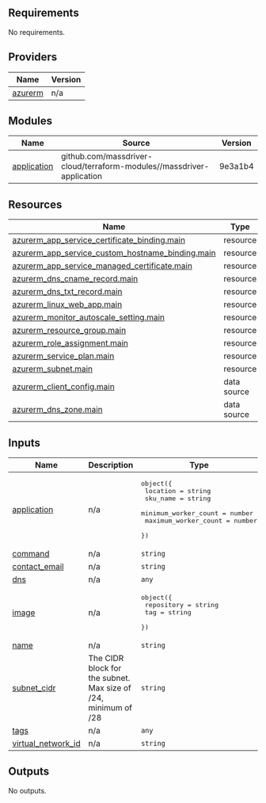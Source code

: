 <!-- BEGINNING OF PRE-COMMIT-TERRAFORM DOCS HOOK -->
## Requirements

No requirements.

## Providers

| Name | Version |
|------|---------|
| <a name="provider_azurerm"></a> [azurerm](#provider\_azurerm) | n/a |

## Modules

| Name | Source | Version |
|------|--------|---------|
| <a name="module_application"></a> [application](#module\_application) | github.com/massdriver-cloud/terraform-modules//massdriver-application | 9e3a1b4 |

## Resources

| Name | Type |
|------|------|
| [azurerm_app_service_certificate_binding.main](https://registry.terraform.io/providers/hashicorp/azurerm/latest/docs/resources/app_service_certificate_binding) | resource |
| [azurerm_app_service_custom_hostname_binding.main](https://registry.terraform.io/providers/hashicorp/azurerm/latest/docs/resources/app_service_custom_hostname_binding) | resource |
| [azurerm_app_service_managed_certificate.main](https://registry.terraform.io/providers/hashicorp/azurerm/latest/docs/resources/app_service_managed_certificate) | resource |
| [azurerm_dns_cname_record.main](https://registry.terraform.io/providers/hashicorp/azurerm/latest/docs/resources/dns_cname_record) | resource |
| [azurerm_dns_txt_record.main](https://registry.terraform.io/providers/hashicorp/azurerm/latest/docs/resources/dns_txt_record) | resource |
| [azurerm_linux_web_app.main](https://registry.terraform.io/providers/hashicorp/azurerm/latest/docs/resources/linux_web_app) | resource |
| [azurerm_monitor_autoscale_setting.main](https://registry.terraform.io/providers/hashicorp/azurerm/latest/docs/resources/monitor_autoscale_setting) | resource |
| [azurerm_resource_group.main](https://registry.terraform.io/providers/hashicorp/azurerm/latest/docs/resources/resource_group) | resource |
| [azurerm_role_assignment.main](https://registry.terraform.io/providers/hashicorp/azurerm/latest/docs/resources/role_assignment) | resource |
| [azurerm_service_plan.main](https://registry.terraform.io/providers/hashicorp/azurerm/latest/docs/resources/service_plan) | resource |
| [azurerm_subnet.main](https://registry.terraform.io/providers/hashicorp/azurerm/latest/docs/resources/subnet) | resource |
| [azurerm_client_config.main](https://registry.terraform.io/providers/hashicorp/azurerm/latest/docs/data-sources/client_config) | data source |
| [azurerm_dns_zone.main](https://registry.terraform.io/providers/hashicorp/azurerm/latest/docs/data-sources/dns_zone) | data source |

## Inputs

| Name | Description | Type | Default | Required |
|------|-------------|------|---------|:--------:|
| <a name="input_application"></a> [application](#input\_application) | n/a | <pre>object({<br>    location             = string<br>    sku_name             = string<br>    minimum_worker_count = number<br>    maximum_worker_count = number<br>  })</pre> | n/a | yes |
| <a name="input_command"></a> [command](#input\_command) | n/a | `string` | `null` | no |
| <a name="input_contact_email"></a> [contact\_email](#input\_contact\_email) | n/a | `string` | n/a | yes |
| <a name="input_dns"></a> [dns](#input\_dns) | n/a | `any` | n/a | yes |
| <a name="input_image"></a> [image](#input\_image) | n/a | <pre>object({<br>    repository = string<br>    tag        = string<br>  })</pre> | n/a | yes |
| <a name="input_name"></a> [name](#input\_name) | n/a | `string` | n/a | yes |
| <a name="input_subnet_cidr"></a> [subnet\_cidr](#input\_subnet\_cidr) | The CIDR block for the subnet. Max size of /24, minimum of /28 | `string` | n/a | yes |
| <a name="input_tags"></a> [tags](#input\_tags) | n/a | `any` | n/a | yes |
| <a name="input_virtual_network_id"></a> [virtual\_network\_id](#input\_virtual\_network\_id) | n/a | `string` | n/a | yes |

## Outputs

No outputs.
<!-- END OF PRE-COMMIT-TERRAFORM DOCS HOOK -->

